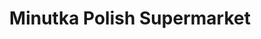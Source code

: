 ---
title: "Minutka Polish Supermarket"
url: /dunstable/minutka-polish-supermarket/
shop: Feinkost
---